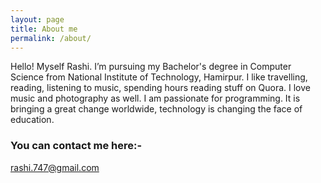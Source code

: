 ```yaml
---
layout: page
title: About me
permalink: /about/
---
```


Hello! Myself Rashi. I’m pursuing my Bachelor's degree in Computer Science from National Institute of Technology, Hamirpur.
I like travelling, reading, listening to music, spending hours reading stuff on Quora.
I love music and photography as well.
I am passionate for programming. It is bringing a great change worldwide, technology is changing the face of education.


### You can contact me here:-

[rashi.747@gmail.com](mailto:rashi.747@gmail.com)
